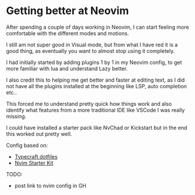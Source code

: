 # Getting better at Neovim

After spending a couple of days working in Neovim, I can start feeling more comfortable with the different modes and motions.

I still am not super good in Visual mode, but from what I have red it is a good thing, as eventually you want to almost stop using it completely.

I had initially started by adding plugins 1 by 1 in my Neovim config, to get more familiar with lua and understand Lazy better.

I also credit this to helping me get better and faster at editing text, as I did not have all the plugins installed at the beginning like LSP, auto completion etc..

This forced me to understand pretty quick how things work and also identify what features from a more traditional IDE like VSCode I was really missing.

I could have installed a starter pack like NvChad or Kickstart but in the end this worked out pretty well.

Config based on:
- [Typecraft dotfiles](https://github.com/typecraft-dev/dotfiles/tree/master/nvim/.config/nvim)
- [Nvim Starter Kit](https://github.com/bcampolo/nvim-starter-kit/tree/main)

TODO:
- post link to nvim config in GH

